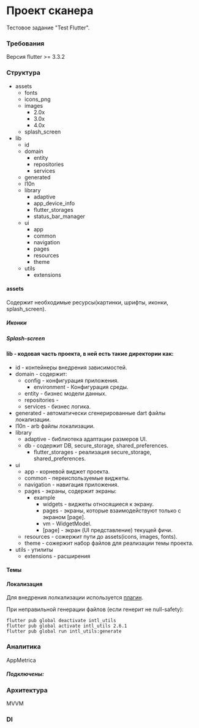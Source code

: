 # Проект сканера

Тестовое задание "Test Flutter".

### Требования

Версия flutter >= 3.3.2

### Структура

- assets
    - fonts
    - icons_png
    - images
        - 2.0x
        - 3.0x
        - 4.0x
    - splash_screen
- lib
    - id
    - domain
        - entity
        - repositories
        - services
    - generated
    - l10n
    - library
        - adaptive
        - app_device_info
        - flutter_storages
        - status_bar_manager
    - ui
        - app
        - common
        - navigation
        - pages
        - resources
        - theme
    - utils
        - extensions

#### assets

Содержит необходимые ресурсы(картинки, шрифты, иконки, splash_screen).

##### Иконки

##### Splash-screen

#### lib - кодовая часть проекта, в ней есть такие директории как:


- id - контейнеры внедрения зависимостей.
- domain - содержит:
    - config - конфигурация приложения.
        - environment - Конфигурация среды.
    - entity - бизнес модели данных.
    - repositories -
    - services - бизнес логика.
- generated - автоматически сгенерированные dart файлы локализации.
- l10n - arb файлы локализации.
- library
    - adaptive - библиотека адаптации размеров UI.
    - db - содержит DB, secure_storage, shared_preferences.
        - flutter_storages - реализация secure_storage, shared_preferences.
- ui
    - app - корневой виджет проекта.
    - common - переиспользуемые виджеты.
    - navigation - навигация приложения.
    - pages - экраны, содержит экраны:
        - example
            - widgets - виджеты относящиеся к экрану.
            - pages - экраны, которые взаимодействуют только с экраном [page].
            - vm - WidgetModel.
            - [page] - экран (UI представление) текущей фичи.
    - resources - сожержит пути до assets(icons, images, fonts).
    - theme - сожержит набор файлов для реализации темы проекта.
- utils - утилиты
    - extensions - расширения


#### Темы

#### Локализация

Для внедрения лолкализации используется [плагин](https://plugins.jetbrains.com/plugin/13666-flutter-intl).

При неправильной генерации файлов (если генерит не null-safety):

```
flutter pub global deactivate intl_utils
flutter pub global activate intl_utils 2.6.1
flutter pub global run intl_utils:generate
```

### Аналитика
AppMetrica

##### Подключены:

### Архитектура
MVVM

### DI